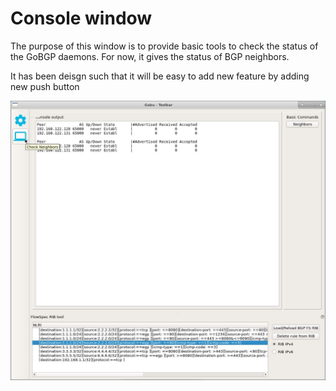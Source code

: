 # Console window

The purpose of this window is to provide basic tools to check the status of the GoBGP daemons. 
For now, it gives the status of BGP neighbors.

It has been deisgn such that it will be easy to add new feature by adding new push button

![console window](/docs/console.png.jpg)
